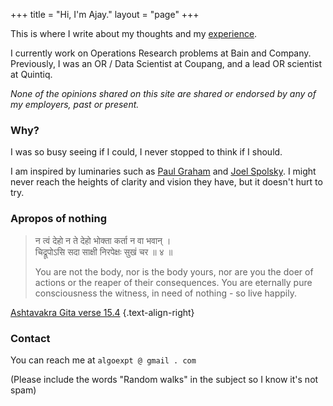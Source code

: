 +++
title = "Hi, I'm Ajay."
layout = "page"
+++




This is where I write about my thoughts and my [experience](http://www.linkedin.com/in/ajayarn).

I currently work on Operations Research problems at Bain and Company. Previously, I was an OR / Data Scientist at Coupang, and a lead OR scientist at Quintiq.

_None of the opinions shared on this site are shared or endorsed by any of my employers, past or present._

### Why?
I was so busy seeing if I could, I never stopped to think if I should. 

I am inspired by luminaries such as [Paul Graham](http://paulgraham.com/) and [Joel Spolsky](https://www.joelonsoftware.com/). I might never reach the heights of clarity and vision they have, but it doesn't hurt to try.



### Apropos of nothing

>न त्वं देहो न ते देहो भोक्ता कर्ता न वा भवान् ।  
> चिद्रूपोऽसि सदा साक्षी निरपेक्षः सुखं चर ॥ ४ ॥
>
> You are not the body, nor is the body yours, nor are you the doer of actions or the reaper of their consequences. You are eternally pure consciousness the witness, in need of nothing - so live happily.

[Ashtavakra Gita verse 15.4](https://www.wisdomlib.org/hinduism/book/ashtavakra-gita-sanskrit/d/doc345938.html)
{.text-align-right}


### Contact
You can reach me at `algoexpt @ gmail . com`

(Please include the words "Random walks" in the subject so I know it's not spam)



